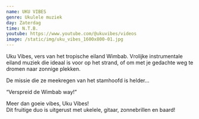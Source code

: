 ```yaml
---
name: UKU VIBES
genre: Ukulele muziek
day: Zaterdag
time: N.T.B.
youtube: https://www.youtube.com/@ukuvibes/videos
image: /static/img/uku_vibes_1600x800-01.jpg
---
```

Uku Vibes, vers van het tropische eiland Wimbab. Vrolijke instrumentale eiland muziek die ideaal is voor op het strand, of om met je gedachte weg te dromen naar zonnige plekken.

De missie die ze meekregen van het stamhoofd is helder...

“Verspreid de Wimbab way!”

Meer dan goeie vibes, Uku Vibes!\
Dit fruitige duo is uitgerust met ukelele, gitaar, zonnebrillen en baard!